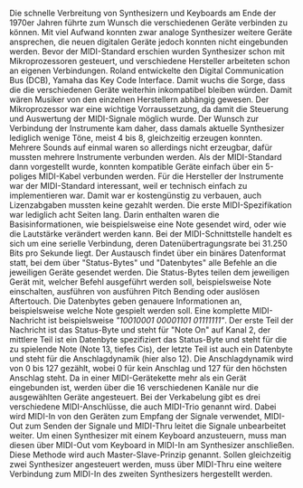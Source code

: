 Die schnelle Verbreitung von Synthesizern und Keyboards am Ende der 1970er Jahren führte zum Wunsch die verschiedenen Geräte verbinden zu können. Mit viel Aufwand konnten zwar analoge Synthesizer weitere Geräte ansprechen, die neuen digitalen Geräte jedoch konnten nicht eingebunden werden. Bevor der MIDI-Standard erschien wurden Synthesizer schon mit Mikroprozessoren gesteuert, und verschiedene Hersteller arbeiteten schon an eigenen Verbindungen. Roland entwickelte den Digital Communication Bus (DCB), Yamaha das Key Code Interface. Damit wuchs die Sorge, dass die die verschiedenen Geräte weiterhin inkompatibel bleiben würden. Damit wären Musiker von den einzelnen Herstellern abhängig gewesen. 
Der Mikroprozessor war eine wichtige Vorraussetzung, da damit die Steuerung und Auswertung der MIDI-Signale möglich wurde.
Der Wunsch zur Verbindung der Instrumente kam daher, dass damals aktuelle Synthesizer lediglich wenige Töne, meist 4 bis 8, gleichzeitig erzeugen konnten. Mehrere Sounds auf einmal waren so allerdings nicht erzeugbar, dafür mussten mehrere Instrumente verbunden werden. 
Als der MIDI-Standard dann vorgestellt wurde, konnten kompatible Geräte einfach über ein 5-poliges MIDI-Kabel verbunden werden. Für die Hersteller der Instrumente war der MIDI-Standard interessant, weil er technisch einfach zu implementieren war. Damit war er kostengünstig zu verbauen, auch Lizenzabgaben mussten keine gezahlt werden. Die erste MIDI-Spezifikation war lediglich acht Seiten lang. Darin enthalten waren die Basisinformationen, wie beispielsweise eine Note gesendet wird, oder wie die Lautstärke verändert werden kann.
Bei der MIDI-Schnittstelle handelt es sich um eine serielle Verbindung, deren Datenübertragungsrate bei 31.250 Bits pro Sekunde liegt.
Der Austausch findet über ein binäres Datenformat statt, bei dem über "Status-Bytes" und "Datenbytes" alle Befehle an die jeweiligen Geräte gesendet werden. 
Die Status-Bytes teilen dem jeweiligen Gerät mit, welcher Befehl ausgeführt werden soll, beispielsweise Note einschalten, ausführen von ausführen Pitch Bending oder auslösen Aftertouch. 
Die Datenbytes geben genauere Informationen an, beispielsweise welche Note gespielt werden soll.
Eine komplette MIDI-Nachricht ist beispielsweise *"10010001 00001101 01111111"*. Der erste Teil der Nachricht ist das Status-Byte und steht für "Note On" auf Kanal 2, der mittlere Teil ist ein Datenbyte spezifiziert das Status-Byte und steht für die zu spielende Note (Note 13, tiefes Cis), der letzte Teil ist auch ein Datenbyte und steht für die Anschlagdynamik (hier also 12). Die Anschlagdynamik wird von 0 bis 127 gezählt, wobei 0 für kein Anschlag und 127 für den höchsten Anschlag steht. 
Da in einer MIDI-Gerätekette mehr als ein Gerät eingebunden ist, werden über die 16 verschiedenen Kanäle nur die ausgewählten Geräte angesteuert.
Bei der Verkabelung gibt es drei verschiedene MIDI-Anschlüsse, die auch MIDI-Trio genannt wird. Dabei wird MIDI-In von den Geräten zum Empfang der Signale verwendet, MIDI-Out zum Senden der Signale und MIDI-Thru leitet die Signale unbearbeitet weiter. Um einen Synthesizer mit einem Keyboard anzusteuern, muss man diesen über MIDI-Out vom Keyboard in MIDI-In am Synthesizer anschließen. Diese Methode wird auch Master-Slave-Prinzip genannt. Sollen gleichzeitig zwei Synthesizer angesteuert werden, muss über MIDI-Thru eine weitere Verbindung zum MIDI-In des zweiten Synthesizers hergestellt werden.